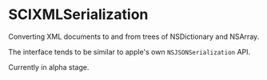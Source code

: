 # SCIXMLSerialization
Converting XML documents to and from trees of NSDictionary and NSArray.

The interface tends to be similar to apple's own `NSJSONSerialization` API.

Currently in alpha stage.
